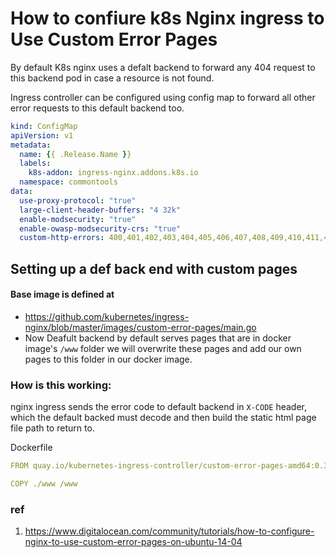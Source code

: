 # How to confiure k8s Nginx ingress to Use Custom Error Pages

By default K8s nginx uses a defalt backend to forward any 404 request to this backend pod in case a resource is not found.

Ingress controller can be configured using config map to forward all other error requests to this default backend too.

```yaml
kind: ConfigMap
apiVersion: v1
metadata:
  name: {{ .Release.Name }}
  labels:
    k8s-addon: ingress-nginx.addons.k8s.io
  namespace: commontools
data:
  use-proxy-protocol: "true"
  large-client-header-buffers: "4 32k"
  enable-modsecurity: "true"
  enable-owasp-modsecurity-crs: "true"
  custom-http-errors: 400,401,402,403,404,405,406,407,408,409,410,411,412,413,414,415,416,417,418,420,422,429,431,500,501,502,503,504,506,507,508,509,510,511,598,599
```

## Setting up a def back end with custom pages
#### Base image is defined at
-  https://github.com/kubernetes/ingress-nginx/blob/master/images/custom-error-pages/main.go
- Now Deafult backend by default serves pages that are in docker image's `/www` folder we will overwrite these pages and add our own pages to this folder in our docker image.

### How is this working:
nginx ingress sends the error code to default backend in `X-CODE` header, which the default backed must decode and then build the static html page file path to return to. 

Dockerfile
```yaml
FROM quay.io/kubernetes-ingress-controller/custom-error-pages-amd64:0.3

COPY ./www /www
```

### ref
1. https://www.digitalocean.com/community/tutorials/how-to-configure-nginx-to-use-custom-error-pages-on-ubuntu-14-04
